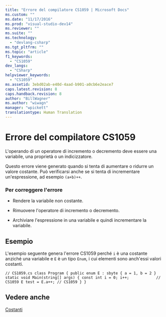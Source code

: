 ```yaml
---
title: "Errore del compilatore CS1059 | Microsoft Docs"
ms.custom: ""
ms.date: "11/17/2016"
ms.prod: "visual-studio-dev14"
ms.reviewer: ""
ms.suite: ""
ms.technology: 
  - "devlang-csharp"
ms.tgt_pltfrm: ""
ms.topic: "article"
f1_keywords: 
  - "CS1059"
dev_langs: 
  - "CSharp"
helpviewer_keywords: 
  - "CS1059"
ms.assetid: 3ebd02ab-e40d-4aad-b901-a0cb6e2eace7
caps.latest.revision: 8
caps.handback.revision: 8
author: "BillWagner"
ms.author: "wiwagn"
manager: "wpickett"
translationtype: Human Translation
---
```

# Errore del compilatore CS1059
L'operando di un operatore di incremento o decremento deve essere una variabile, una proprietà o un indicizzatore.  
  
 Questo errore viene generato quando si tenta di aumentare o ridurre un valore costante. Può verificarsi anche se si tenta di incrementare un'espressione, ad esempio `(a+b)++`.  
  
### Per correggere l'errore  
  
-   Rendere la variabile non costante.  
  
-   Rimuovere l'operatore di incremento o decremento.  
  
-   Archiviare l'espressione in una variabile e quindi incrementare la variabile.  
  
## Esempio  
 L'esempio seguente genera l'errore CS1059 perché `i` è una costante anziché una variabile e `E` è un tipo `Enum`, i cui elementi sono anch'essi valori costanti.  
  
```  
// CS1059.cs class Program { public enum E : sbyte { a = 1, b = 2 } static void Main(string[] args) { const int i = 0; i++;            // CS1059 E test = E.a++; // CS1059 } }  
```  
  
## Vedere anche  
 [Costanti](../../csharp/programming-guide/classes-and-structs/constants.md)